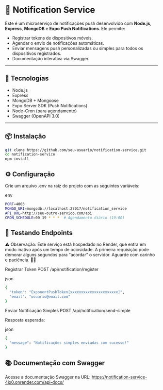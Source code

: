 # 📲 Notification Service

Este é um microserviço de notificações push desenvolvido com **Node.js**, **Express**, **MongoDB** e **Expo Push Notifications**. Ele permite:

- Registrar tokens de dispositivos móveis.
- Agendar o envio de notificações automáticas.
- Enviar mensagens push personalizadas ou simples para todos os dispositivos registrados.
- Documentação interativa via Swagger.

---

## 🚀 Tecnologias

- Node.js
- Express
- MongoDB + Mongoose
- Expo Server SDK (Push Notifications)
- Node-Cron (para agendamento)
- Swagger (OpenAPI 3.0)

---

## 📦 Instalação

```bash
git clone https://github.com/seu-usuario/notification-service.git
cd notification-service
npm install
```

## ⚙️ Configuração
Crie um arquivo .env na raiz do projeto com as seguintes variáveis:

env
```bash
PORT=4003
MONGO_URI=mongodb://localhost:27017/notification_service
API_URL=http://seu-outro-servico.com/api
CRON_SCHEDULE=00 19 * * *  # Agendamento diário (19:00)
```

## 🧪 Testando Endpoints
⚠️ Observação: Este serviço está hospedado no Render, que entra em modo inativo após um tempo de ociosidade. A primeira requisição pode demorar alguns segundos para “acordar” o servidor. Aguarde com carinho e paciência. 💅✨


Registrar Token
POST /api/notification/register

json
```bash
{
  "token": "ExponentPushToken[xxxxxxxxxxxxxxxxxxxxxx]",
  "email": "usuario@email.com"
}
```

Enviar Notificação Simples
POST /api/notification/send-simple

Resposta esperada:

json
```bash
{
  "message": "Notificações simples enviadas com sucesso!"
}
```

## 📚 Documentação com Swagger
Acesse a documentação Swagger na URL: https://notification-service-4ix0.onrender.com/api-docs/
